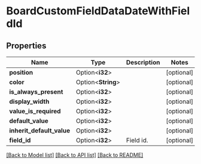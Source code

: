 # BoardCustomFieldDataDateWithFieldId

## Properties

Name | Type | Description | Notes
------------ | ------------- | ------------- | -------------
**position** | Option<**i32**> |  | [optional]
**color** | Option<**String**> |  | [optional]
**is_always_present** | Option<**i32**> |  | [optional]
**display_width** | Option<**i32**> |  | [optional]
**value_is_required** | Option<**i32**> |  | [optional]
**default_value** | Option<**i32**> |  | [optional]
**inherit_default_value** | Option<**i32**> |  | [optional]
**field_id** | Option<**i32**> | Field id. | [optional]

[[Back to Model list]](../README.md#documentation-for-models) [[Back to API list]](../README.md#documentation-for-api-endpoints) [[Back to README]](../README.md)


